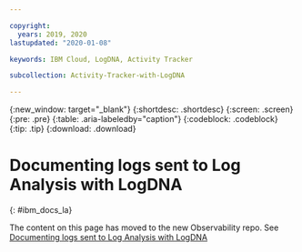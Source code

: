 ```yaml
---

copyright:
  years: 2019, 2020
lastupdated: "2020-01-08"

keywords: IBM Cloud, LogDNA, Activity Tracker

subcollection: Activity-Tracker-with-LogDNA

---
```


{:new_window: target="_blank"}
{:shortdesc: .shortdesc}
{:screen: .screen}
{:pre: .pre}
{:table: .aria-labeledby="caption"}
{:codeblock: .codeblock}
{:tip: .tip}
{:download: .download}


# Documenting logs sent to Log Analysis with LogDNA
{: #ibm_docs_la}

The content on this page has moved to the new Observability repo. See [Documenting logs sent to Log Analysis with LogDNA](/docs/observability?topic=observability-ibm_docs_la)